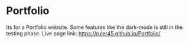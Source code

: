 # Portfolio
Its for a Portfolio website.
Some features like the dark-mode is still in the testing phase.
Live page link: https://ruler45.github.io/Portfolio/
